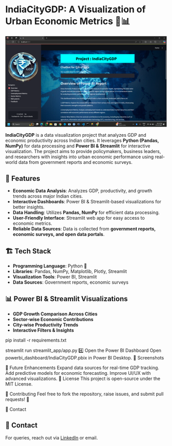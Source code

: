 
# IndiaCityGDP: A Visualization of Urban Economic Metrics 🌆📊

![ui_image_ss](home.png)

**IndiaCityGDP** is a data visualization project that analyzes GDP and economic productivity across Indian cities. It leverages **Python (Pandas, NumPy)** for data processing and **Power BI & Streamlit** for interactive visualization. The project aims to provide policymakers, business leaders, and researchers with insights into urban economic performance using real-world data from government reports and economic surveys.

## 🚀 Features
- **Economic Data Analysis**: Analyzes GDP, productivity, and growth trends across major Indian cities.
- **Interactive Dashboards**: Power BI & Streamlit-based visualizations for better insights.
- **Data Handling**: Utilizes **Pandas, NumPy** for efficient data processing.
- **User-Friendly Interface**: Streamlit web app for easy access to economic metrics.
- **Reliable Data Sources**: Data is collected from **government reports, economic surveys, and open data portals**.

## 🏗️ Tech Stack
- **Programming Language**: Python 🐍
- **Libraries**: Pandas, NumPy, Matplotlib, Plotly, Streamlit
- **Visualization Tools**: Power BI, Streamlit
- **Data Sources**: Government reports, economic surveys


## 📊 Power BI & Streamlit Visualizations
- **GDP Growth Comparison Across Cities**
- **Sector-wise Economic Contributions**
- **City-wise Productivity Trends**
- **Interactive Filters & Insights**

pip install -r requirements.txt

streamlit run streamlit_app/app.py
4️⃣ Open the Power BI Dashboard
Open powerbi_dashboard/IndiaCityGDP.pbix in Power BI Desktop.
📸 Screenshots

🔮 Future Enhancements
Expand data sources for real-time GDP tracking.
Add predictive models for economic forecasting.
Improve UI/UX with advanced visualizations.
📜 License
This project is open-source under the MIT License.

🤝 Contributing
Feel free to fork the repository, raise issues, and submit pull requests! 🚀

📩 Contact
## 📩 Contact
For queries, reach out via [LinkedIn](https://www.linkedin.com/in/yashwanth-sai-kasarabada-ba4265258/) or email.


